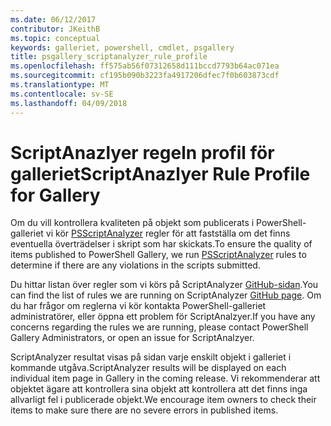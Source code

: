 ```yaml
---
ms.date: 06/12/2017
contributor: JKeithB
ms.topic: conceptual
keywords: galleriet, powershell, cmdlet, psgallery
title: psgallery_scriptanalyzer_rule_profile
ms.openlocfilehash: ff575ab56f07312658d111bccd7793b64ac071ea
ms.sourcegitcommit: cf195b090b3223fa4917206dfec7f0b603873cdf
ms.translationtype: MT
ms.contentlocale: sv-SE
ms.lasthandoff: 04/09/2018
---
```

# <a name="scriptanazlyer-rule-profile-for-gallery"></a><span data-ttu-id="2411b-103">ScriptAnazlyer regeln profil för galleriet</span><span class="sxs-lookup"><span data-stu-id="2411b-103">ScriptAnazlyer Rule Profile for Gallery</span></span>
<span data-ttu-id="2411b-104">Om du vill kontrollera kvaliteten på objekt som publicerats i PowerShell-galleriet vi kör [PSScriptAnalyzer](https://github.com/PowerShell/PSScriptAnalyzer) regler för att fastställa om det finns eventuella överträdelser i skript som har skickats.</span><span class="sxs-lookup"><span data-stu-id="2411b-104">To ensure the quality of items published to PowerShell Gallery, we run [PSScriptAnalyzer](https://github.com/PowerShell/PSScriptAnalyzer) rules to determine if there are any violations in the scripts submitted.</span></span>

<span data-ttu-id="2411b-105">Du hittar listan över regler som vi körs på ScriptAnalyzer [GitHub-sidan](https://github.com/PowerShell/PSScriptAnalyzer/blob/development/Engine/Settings/PSGallery.psd1).</span><span class="sxs-lookup"><span data-stu-id="2411b-105">You can find the list of rules we are running on ScriptAnalyzer [GitHub page](https://github.com/PowerShell/PSScriptAnalyzer/blob/development/Engine/Settings/PSGallery.psd1).</span></span>
<span data-ttu-id="2411b-106">Om du har frågor om reglerna vi kör kontakta PowerShell-galleriet administratörer, eller öppna ett problem för ScriptAnalzyer.</span><span class="sxs-lookup"><span data-stu-id="2411b-106">If you have any concerns regarding the rules we are running, please contact PowerShell Gallery Administrators, or open an issue for ScriptAnalzyer.</span></span>

<span data-ttu-id="2411b-107">ScriptAnalyzer resultat visas på sidan varje enskilt objekt i galleriet i kommande utgåva.</span><span class="sxs-lookup"><span data-stu-id="2411b-107">ScriptAnalyzer results will be displayed on each individual item page in Gallery in the coming release.</span></span> <span data-ttu-id="2411b-108">Vi rekommenderar att objektet ägare att kontrollera sina objekt att kontrollera att det finns inga allvarligt fel i publicerade objekt.</span><span class="sxs-lookup"><span data-stu-id="2411b-108">We encourage item owners to check their items to make sure there are no severe errors in published items.</span></span>